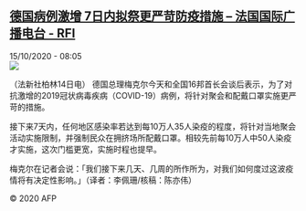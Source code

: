 <!--1602744904000-->
[德国病例激增 7日内拟祭更严苛防疫措施 – 法国国际广播电台 - RFI](http://www.rfi.fr//cn/contenu/20201015-%E5%BE%B7%E5%9B%BD%E7%97%85%E4%BE%8B%E6%BF%80%E5%A2%9E-7%E6%97%A5%E5%86%85%E6%8B%9F%E7%A5%AD%E6%9B%B4%E4%B8%A5%E8%8B%9B%E9%98%B2%E7%96%AB%E6%8E%AA%E6%96%BD)
------

<div>15/10/2020 - 08:05</div><img src="https://s.rfi.fr/media/display/60e6792e-0eb1-11eb-a2ba-005056a964fe/w:310/p:16x9/int0010b.201015140503.jpg"><div class="t-content__body u-clearfix"><p>（法新社柏林14日电）    德国总理梅克尔今天和全国16邦首长会谈后表示，为了对抗激增的2019冠状病毒疾病（COVID-19）病例，将针对聚会和配戴口罩实施更严苛的措施。</p><p>    接下来7天内，任何地区感染率若达到每10万人35人染疫的程度，将针对当地聚会活动实施限制，并强制民众在拥挤场所配戴口罩。相较先前每10万人中50人染疫才实施，这次门槛更宽，实施时程也提早。</p><p>    梅克尔在记者会说：「我们接下来几天、几周的所作所为，对我们如何度过这波疫情将有决定性影响。」（译者：李佩珊/核稿：陈亦伟）</p><p class="t-copyright">© 2020 AFP</p>        </div>
